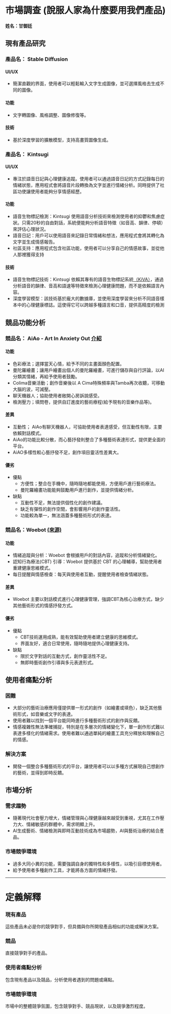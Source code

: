 # 市場調查 (說服人家為什麼要用我們產品)

#### 姓名：甘御廷

## 現有產品研究

### 產品名： Stable Diffusion

#### UI/UX

- 簡潔直觀的界面，使用者可以輕鬆輸入文字生成圖像，並可選擇風格去生成不同的圖像。

#### 功能

- 文字轉圖像、風格調整、圖像修復等。

#### 技術

- 基於深度學習的擴散模型，支持高畫質圖像生成。

### 產品名： Kintsugi 

#### UI/UX

- 專注於語音日記與心理健康追蹤。使用者可以通過語音日記的方式記錄每日的情緒狀態，應用程式會將語音片段轉換為文字並進行情緒分析。同時提供了社區功使讓使用者能夠分享情感經歷​。

#### 功能

- 語音生物標記檢測：Kintsugi 使用語音分析技術來檢測使用者的抑鬱和焦慮症狀。只需20秒的自由對話，系統便能夠分析語音特徵（如音高、韻律、停頓）來評估心理狀況。
- 語音日記：用戶可以使用語音來記錄日常情緒和想法，應用程式會將其轉化為文字並生成情感報告。
- 社區支持：應用程式包含社區功能，使用者可以分享自己的情感故事，並從他人那裡獲得支持​

#### 技術

- 語音生物標記技術：Kintsugi 依賴其專有的語音生物標記系統[（KiVA）](<https://healthcare-digital.com/technology-and-ai/how-kintsugi-uses-ai-assess-speech-and-diagnose-anxiety>)，通過分析語音的韻律、音高和語速等特徵來檢測心理健康問題，而不是依賴語言內容。
- 深度學習模型：該技術基於龐大的數據庫，並使用深度學習來分析不同語音樣本中的心理健康標誌。這使得它可以跨越多種語言和口音，提供高精度的檢測​

## 競品功能分析

### 競品名： AiAo - Art In Anxiety Out [介紹](<https://play.google.com/store/apps/details?id=appinventor.ai_dgs_arthealing.AiAo&hl=zh_TW>)

#### 功能

- 色彩療法；選擇當天心情，給予不同的主畫面顏色配置。
- 曼陀羅繪畫；讓用戶繪畫出個人的曼陀羅繪畫，可進行儲存與自行評論，以AI分類其情緒，再給予使用者鼓勵。
- Colima音樂活動；創作音樂後以 A Cima特殊頻率與Tamba再次收聽，可移動大腦的波，可減壓。
- 聊天機器人；協助使用者敞開心房訴說感受。
- 檢測壓力；填問卷，提供自訂進度的藝術療程(給予現有的音樂作品等)。

#### 差異

- 互動性； AiAo有聊天機器人，可協助使用者表達感受，但互動性有限，主要依賴對話模式。 
- AiAo的功能比較分散，而心藝抒發則整合了多種藝術表達形式，提供更全面的平台。
- AiAO多樣性較心藝抒發不足，創作項目靈活性差異大。
#### 優劣

- 優點
	- 方便性；整合在手機中，隨時隨地都能使用，方便用戶進行藝術療法。
	- 曼陀羅繪畫功能能夠鼓勵用戶進行創作，並提供情緒分析。
- 缺點
	- 互動性不足，無法提供個性化的創作建議。
	- 缺乏有彈性的創作空間，會影響用戶的創作靈活性。
	- 功能較為單一，無法涵蓋多種藝術形式的表達。

### 競品名：Woebot [(來源)](<https://www.pintech.com.tw/tw/column/40/emotional-tracking-app-uiux>)

#### 功能

- 情緒追蹤與分析：Woebot 會根據用戶的對話內容，追蹤和分析情緒變化。
- 認知行為療法(CBT) 引導：Woebot 提供基於 CBT 的心理輔導，幫助使用者重建健康思維模式。
- 每日提醒與情感檢查：每天與使用者互動，提醒使用者檢查情緒狀態。

#### 差異

- Woebot 主要以對話模式進行心理健康管理，強調CBT為核心治療方式，缺少其他藝術形式的情感抒發方式。

#### 優劣

- 優點
	- CBT技術運用成熟，能有效幫助使用者建立健康的思維模式。
	- 界面友好，適合日常使用，隨時隨地提供心理健康支持。
- 缺點
	- 限於文字對話的互動方式，創作靈活性不足。
	- 無即時藝術創作引導與多元表達形式。

## 使用者痛點分析

### 困難

- 大部分的藝術治療應用僅提供單一形式的創作（如繪畫或填色），缺乏其他藝術形式，如音樂或文字的表達。
- 使用者難以找到一個平台能同時進行多種藝術形式的創作與反饋。
- 情感複雜性無法準確捕捉，特別是在多層次的情緒變化下，單一創作形式難以表達多樣化的情緒需求。使用者難以通過單純的繪畫工具充分釋放和理解自己的情感。

### 解決方案

- 開發一個整合多種藝術形式的平台，讓使用者可以以多種方式展現自己想創作的藝術，並得到即時反饋。

## 市場分析

### 需求趨勢

- 隨著現代社會壓力增大，情緒管理與心理健康越來越受到重視，尤其在工作壓力大、情緒敏感的群體中，需求明顯上升。
- AI生成藝術、情緒檢測與即時互動技術成為市場趨勢，AI與藝術治療的結合產品。

### 市場競爭環境

- 過多大同小異的功能，需要強調自身的獨特性和多樣性，以吸引目標使用者。
- 給予使用者多種創作工具，才能將各方面的情緒抒發。

---

# 定義解釋

### 現有產品
這些產品未必是你的競爭對手，但具備與你所開發產品相似的功能或解決方案。

### 競品
直接競爭對手的產品。

### 使用者痛點分析
包含現有產品以及競品，分析使用者遇到的問題或痛點。

### 市場競爭環境
市場中的整體競爭氛圍，包含競爭對手、競品現狀，以及競爭激烈程度。
